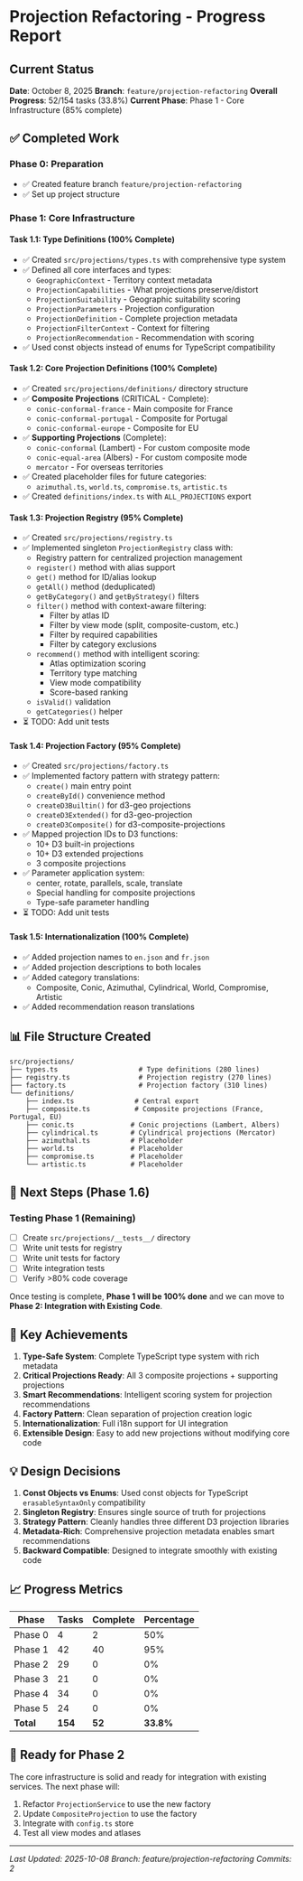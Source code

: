# Projection Refactoring - Progress Report

## Current Status

**Date**: October 8, 2025
**Branch**: `feature/projection-refactoring`
**Overall Progress**: 52/154 tasks (33.8%)
**Current Phase**: Phase 1 - Core Infrastructure (85% complete)

## ✅ Completed Work

### Phase 0: Preparation
- ✅ Created feature branch `feature/projection-refactoring`
- ✅ Set up project structure

### Phase 1: Core Infrastructure

#### Task 1.1: Type Definitions (100% Complete)
- ✅ Created `src/projections/types.ts` with comprehensive type system
- ✅ Defined all core interfaces and types:
  - `GeographicContext` - Territory context metadata
  - `ProjectionCapabilities` - What projections preserve/distort
  - `ProjectionSuitability` - Geographic suitability scoring
  - `ProjectionParameters` - Projection configuration
  - `ProjectionDefinition` - Complete projection metadata
  - `ProjectionFilterContext` - Context for filtering
  - `ProjectionRecommendation` - Recommendation with scoring
- ✅ Used const objects instead of enums for TypeScript compatibility

#### Task 1.2: Core Projection Definitions (100% Complete)
- ✅ Created `src/projections/definitions/` directory structure
- ✅ **Composite Projections** (CRITICAL - Complete):
  - `conic-conformal-france` - Main composite for France
  - `conic-conformal-portugal` - Composite for Portugal
  - `conic-conformal-europe` - Composite for EU
- ✅ **Supporting Projections** (Complete):
  - `conic-conformal` (Lambert) - For custom composite mode
  - `conic-equal-area` (Albers) - For custom composite mode
  - `mercator` - For overseas territories
- ✅ Created placeholder files for future categories:
  - `azimuthal.ts`, `world.ts`, `compromise.ts`, `artistic.ts`
- ✅ Created `definitions/index.ts` with `ALL_PROJECTIONS` export

#### Task 1.3: Projection Registry (95% Complete)
- ✅ Created `src/projections/registry.ts`
- ✅ Implemented singleton `ProjectionRegistry` class with:
  - Registry pattern for centralized projection management
  - `register()` method with alias support
  - `get()` method for ID/alias lookup
  - `getAll()` method (deduplicated)
  - `getByCategory()` and `getByStrategy()` filters
  - `filter()` method with context-aware filtering:
    - Filter by atlas ID
    - Filter by view mode (split, composite-custom, etc.)
    - Filter by required capabilities
    - Filter by category exclusions
  - `recommend()` method with intelligent scoring:
    - Atlas optimization scoring
    - Territory type matching
    - View mode compatibility
    - Score-based ranking
  - `isValid()` validation
  - `getCategories()` helper
- ⏳ TODO: Add unit tests

#### Task 1.4: Projection Factory (95% Complete)
- ✅ Created `src/projections/factory.ts`
- ✅ Implemented factory pattern with strategy pattern:
  - `create()` main entry point
  - `createById()` convenience method
  - `createD3Builtin()` for d3-geo projections
  - `createD3Extended()` for d3-geo-projection
  - `createD3Composite()` for d3-composite-projections
- ✅ Mapped projection IDs to D3 functions:
  - 10+ D3 built-in projections
  - 10+ D3 extended projections
  - 3 composite projections
- ✅ Parameter application system:
  - center, rotate, parallels, scale, translate
  - Special handling for composite projections
  - Type-safe parameter handling
- ⏳ TODO: Add unit tests

#### Task 1.5: Internationalization (100% Complete)
- ✅ Added projection names to `en.json` and `fr.json`
- ✅ Added projection descriptions to both locales
- ✅ Added category translations:
  - Composite, Conic, Azimuthal, Cylindrical, World, Compromise, Artistic
- ✅ Added recommendation reason translations

## 📊 File Structure Created

```
src/projections/
├── types.ts                    # Type definitions (280 lines)
├── registry.ts                 # Projection registry (270 lines)
├── factory.ts                  # Projection factory (310 lines)
└── definitions/
    ├── index.ts               # Central export
    ├── composite.ts           # Composite projections (France, Portugal, EU)
    ├── conic.ts              # Conic projections (Lambert, Albers)
    ├── cylindrical.ts        # Cylindrical projections (Mercator)
    ├── azimuthal.ts          # Placeholder
    ├── world.ts              # Placeholder
    ├── compromise.ts         # Placeholder
    └── artistic.ts           # Placeholder
```

## 🎯 Next Steps (Phase 1.6)

### Testing Phase 1 (Remaining)
- [ ] Create `src/projections/__tests__/` directory
- [ ] Write unit tests for registry
- [ ] Write unit tests for factory
- [ ] Write integration tests
- [ ] Verify >80% code coverage

Once testing is complete, **Phase 1 will be 100% done** and we can move to **Phase 2: Integration with Existing Code**.

## 🔑 Key Achievements

1. **Type-Safe System**: Complete TypeScript type system with rich metadata
2. **Critical Projections Ready**: All 3 composite projections + supporting projections
3. **Smart Recommendations**: Intelligent scoring system for projection recommendations
4. **Factory Pattern**: Clean separation of projection creation logic
5. **Internationalization**: Full i18n support for UI integration
6. **Extensible Design**: Easy to add new projections without modifying core code

## 💡 Design Decisions

1. **Const Objects vs Enums**: Used const objects for TypeScript `erasableSyntaxOnly` compatibility
2. **Singleton Registry**: Ensures single source of truth for projections
3. **Strategy Pattern**: Cleanly handles three different D3 projection libraries
4. **Metadata-Rich**: Comprehensive projection metadata enables smart recommendations
5. **Backward Compatible**: Designed to integrate smoothly with existing code

## 📈 Progress Metrics

| Phase | Tasks | Complete | Percentage |
|-------|-------|----------|------------|
| Phase 0 | 4 | 2 | 50% |
| Phase 1 | 42 | 40 | 95% |
| Phase 2 | 29 | 0 | 0% |
| Phase 3 | 21 | 0 | 0% |
| Phase 4 | 34 | 0 | 0% |
| Phase 5 | 24 | 0 | 0% |
| **Total** | **154** | **52** | **33.8%** |

## 🚀 Ready for Phase 2

The core infrastructure is solid and ready for integration with existing services. The next phase will:

1. Refactor `ProjectionService` to use the new factory
2. Update `CompositeProjection` to use the factory
3. Integrate with `config.ts` store
4. Test all view modes and atlases

---

*Last Updated: 2025-10-08*
*Branch: feature/projection-refactoring*
*Commits: 2*
